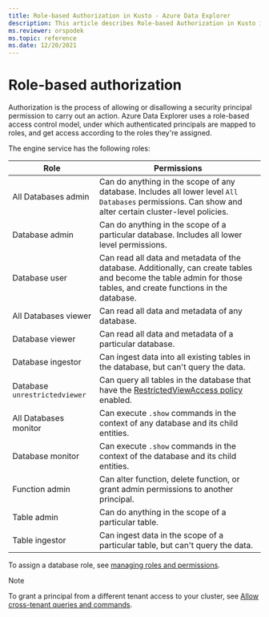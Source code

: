 ```yaml
---
title: Role-based Authorization in Kusto - Azure Data Explorer
description: This article describes Role-based Authorization in Kusto in Azure Data Explorer.
ms.reviewer: orspodek
ms.topic: reference
ms.date: 12/20/2021
---
```

# Role-based authorization

Authorization is the process of allowing or disallowing a security principal permission to carry out an action.
Azure Data Explorer uses a role-based access control model, under which authenticated principals are mapped to roles, and get access according to the roles they're assigned.

The engine service has the following roles:

|Role |Permissions |
|---|---|
|All Databases admin |Can do anything in the scope of any database. Includes all lower level `All Databases` permissions. Can show and alter certain cluster-level policies. |
|Database admin|Can do anything in the scope of a particular database. Includes all lower level permissions.  |
|Database user |Can read all data and metadata of the database. Additionally, can create tables and become the table admin for those tables, and create functions in the database.|
|All Databases viewer |Can read all data and metadata of any database. |
|Database viewer |Can read all data and metadata of a particular database. |
|Database ingestor |Can ingest data into all existing tables in the database, but can't query the data. |
|Database `unrestrictedviewer` |Can query all tables in the database that have the [RestrictedViewAccess policy](../show-table-restricted-view-access-policy-command.md) enabled. |
|All Databases monitor |Can execute `.show` commands in the context of any database and its child entities. |
|Database monitor |Can execute `.show` commands in the context of the database and its child entities.  |
|Function admin |Can alter function, delete function, or grant admin permissions to another principal. |
|Table admin |Can do anything in the scope of a particular table. |
|Table ingestor |Can ingest data in the scope of a particular table, but can't query the data. |

To assign a database role, see [managing roles and permissions](../security-roles.md#database-roles-management).

> [!NOTE]
> To grant a principal from a different tenant access to your cluster, see [Allow cross-tenant queries and commands](../../../cross-tenant-query-and-commands.md).
